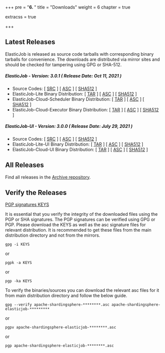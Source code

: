 +++
pre = "<b>6. </b>"
title = "Downloads"
weight = 6
chapter = true

extracss = true

+++

## Latest Releases

ElasticJob is released as source code tarballs with corresponding binary tarballs for convenience. 
The downloads are distributed via mirror sites and should be checked for tampering using GPG or SHA-512.

##### ElasticJob - Version: 3.0.1 ( Release Date: Oct 11, 2021 )

- Source Codes: [ [SRC](https://www.apache.org/dyn/closer.cgi/shardingsphere/elasticjob-3.0.1/apache-shardingsphere-elasticjob-3.0.1-src.zip) ] [ [ASC](https://downloads.apache.org/shardingsphere/elasticjob-3.0.1/apache-shardingsphere-elasticjob-3.0.1-src.zip.asc) ] [ [SHA512](https://downloads.apache.org/shardingsphere/elasticjob-3.0.1/apache-shardingsphere-elasticjob-3.0.1-src.zip.sha512) ]
- ElasticJob-Lite Binary Distribution: [ [TAR](https://www.apache.org/dyn/closer.cgi/shardingsphere/elasticjob-3.0.1/apache-shardingsphere-elasticjob-3.0.1-lite-bin.tar.gz) ] [ [ASC](https://downloads.apache.org/shardingsphere/elasticjob-3.0.1/apache-shardingsphere-elasticjob-3.0.1-lite-bin.tar.gz.asc) ] [ [SHA512](https://downloads.apache.org/shardingsphere/elasticjob-3.0.1/apache-shardingsphere-elasticjob-3.0.1-lite-bin.tar.gz.sha512) ]
- ElasticJob-Cloud-Scheduler Binary Distribution: [ [TAR](https://www.apache.org/dyn/closer.cgi/shardingsphere/elasticjob-3.0.1/apache-shardingsphere-elasticjob-3.0.1-cloud-scheduler-bin.tar.gz) ] [ [ASC](https://downloads.apache.org/shardingsphere/elasticjob-3.0.1/apache-shardingsphere-elasticjob-3.0.1-cloud-scheduler-bin.tar.gz.asc) ] [ [SHA512](https://downloads.apache.org/shardingsphere/elasticjob-3.0.1/apache-shardingsphere-elasticjob-3.0.1-cloud-scheduler-bin.tar.gz.sha512) ]
- ElasticJob-Cloud-Executor Binary Distribution: [ [TAR](https://www.apache.org/dyn/closer.cgi/shardingsphere/elasticjob-3.0.1/apache-shardingsphere-elasticjob-3.0.1-cloud-executor-bin.tar.gz) ] [ [ASC](https://downloads.apache.org/shardingsphere/elasticjob-3.0.1/apache-shardingsphere-elasticjob-3.0.1-cloud-executor-bin.tar.gz.asc) ] [ [SHA512](https://downloads.apache.org/shardingsphere/elasticjob-3.0.1/apache-shardingsphere-elasticjob-3.0.1-cloud-executor-bin.tar.gz.sha512) ]

##### ElasticJob-UI - Version: 3.0.0 ( Release Date: July 29, 2021 )

- Source Codes: [ [SRC](https://www.apache.org/dyn/closer.cgi/shardingsphere/elasticjob-ui-3.0.0/apache-shardingsphere-elasticjob-3.0.0-ui-src.zip) ] [ [ASC](https://downloads.apache.org/shardingsphere/elasticjob-ui-3.0.0/apache-shardingsphere-elasticjob-3.0.0-ui-src.zip.asc) ] [ [SHA512](https://downloads.apache.org/shardingsphere/elasticjob-ui-3.0.0/apache-shardingsphere-elasticjob-3.0.0-ui-src.zip.sha512) ]
- ElasticJob-Lite-UI Binary Distribution: [ [TAR](https://www.apache.org/dyn/closer.cgi/shardingsphere/elasticjob-ui-3.0.0/apache-shardingsphere-elasticjob-3.0.0-lite-ui-bin.tar.gz) ] [ [ASC](https://downloads.apache.org/shardingsphere/elasticjob-ui-3.0.0/apache-shardingsphere-elasticjob-3.0.0-lite-ui-bin.tar.gz.asc) ] [ [SHA512](https://downloads.apache.org/shardingsphere/elasticjob-ui-3.0.0/apache-shardingsphere-elasticjob-3.0.0-lite-ui-bin.tar.gz.sha512) ]
- ElasticJob-Cloud-UI Binary Distribution: [ [TAR](https://www.apache.org/dyn/closer.cgi/shardingsphere/elasticjob-ui-3.0.0/apache-shardingsphere-elasticjob-3.0.0-cloud-ui-bin.tar.gz) ] [ [ASC](https://downloads.apache.org/shardingsphere/elasticjob-ui-3.0.0/apache-shardingsphere-elasticjob-3.0.0-cloud-ui-bin.tar.gz.asc) ] [ [SHA512](https://downloads.apache.org/shardingsphere/elasticjob-ui-3.0.0/apache-shardingsphere-elasticjob-3.0.0-cloud-ui-bin.tar.gz.sha512) ]

## All Releases

Find all releases in the [Archive repository](https://archive.apache.org/dist/shardingsphere/).

## Verify the Releases

[PGP signatures KEYS](https://downloads.apache.org/shardingsphere/KEYS)

It is essential that you verify the integrity of the downloaded files using the PGP or SHA signatures. 
The PGP signatures can be verified using GPG or PGP. Please download the KEYS as well as the asc signature files for relevant distribution. 
It is recommended to get these files from the main distribution directory and not from the mirrors.

```shell
gpg -i KEYS
```

or

```shell
pgpk -a KEYS
```

or

```shell
pgp -ka KEYS
```

To verify the binaries/sources you can download the relevant asc files for it from main distribution directory and follow the below guide.

```shell
gpg --verify apache-shardingsphere-********.asc apache-shardingsphere-elasticjob-*********
```

or

```shell
pgpv apache-shardingsphere-elasticjob-********.asc
```

or

```shell
pgp apache-shardingsphere-elasticjob-********.asc
```
